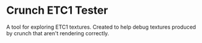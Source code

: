 Crunch ETC1 Tester
==================

A tool for exploring ETC1 textures. Created to help debug textures produced by crunch that aren't rendering correctly.
